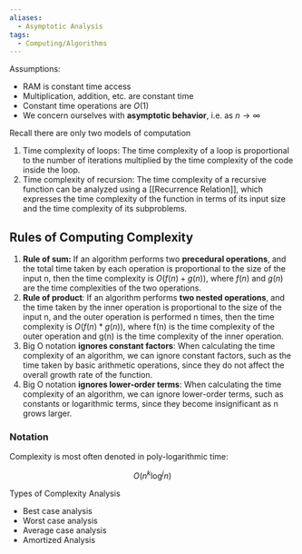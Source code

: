 ```yaml
---
aliases:
  - Asymptotic Analysis
tags:
  - Computing/Algorithms
---
```


Assumptions:
- RAM is constant time access
- Multiplication, addition, etc. are constant time
- Constant time operations are $O(1)$
- We concern ourselves with **asymptotic behavior**, i.e. as $n\to \infty$

Recall there are only two models of computation
1. Time complexity of loops: The time complexity of a loop is proportional to the number of iterations multiplied by the time complexity of the code inside the loop.
2. Time complexity of recursion: The time complexity of a recursive function can be analyzed using a [[Recurrence Relation]], which expresses the time complexity of the function in terms of its input size and the time complexity of its subproblems.

## Rules of Computing Complexity
1. **Rule of sum:** If an algorithm performs two **precedural operations**, and the total time taken by each operation is proportional to the size of the input n, then the time complexity is $O(f(n) + g(n))$, where $f(n)$ and $g(n)$ are the time complexities of the two operations.
2. **Rule of product**: If an algorithm performs **two nested operations**, and the time taken by the inner operation is proportional to the size of the input n, and the outer operation is performed n times, then the time complexity is $O(f(n) * g(n))$, where f(n) is the time complexity of the outer operation and g(n) is the time complexity of the inner operation.
3. Big O notation **ignores constant factors**: When calculating the time complexity of an algorithm, we can ignore constant factors, such as the time taken by basic arithmetic operations, since they do not affect the overall growth rate of the function.
4. Big O notation **ignores lower-order terms**: When calculating the time complexity of an algorithm, we can ignore lower-order terms, such as constants or logarithmic terms, since they become insignificant as n grows larger.

### Notation
Complexity is most often denoted in poly-logarithmic time:

$$
O(n^k \log^j n)
$$

Types of Complexity Analysis
- Best case analysis
- Worst case analysis
- Average case analysis
- Amortized Analysis
